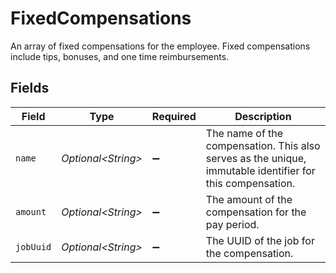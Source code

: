 # FixedCompensations

An array of fixed compensations for the employee. Fixed compensations include tips, bonuses, and one time reimbursements.


## Fields

| Field                                                                                                     | Type                                                                                                      | Required                                                                                                  | Description                                                                                               |
| --------------------------------------------------------------------------------------------------------- | --------------------------------------------------------------------------------------------------------- | --------------------------------------------------------------------------------------------------------- | --------------------------------------------------------------------------------------------------------- |
| `name`                                                                                                    | *Optional\<String>*                                                                                       | :heavy_minus_sign:                                                                                        | The name of the compensation. This also serves as the unique, immutable identifier for this compensation. |
| `amount`                                                                                                  | *Optional\<String>*                                                                                       | :heavy_minus_sign:                                                                                        | The amount of the compensation for the pay period.                                                        |
| `jobUuid`                                                                                                 | *Optional\<String>*                                                                                       | :heavy_minus_sign:                                                                                        | The UUID of the job for the compensation.                                                                 |